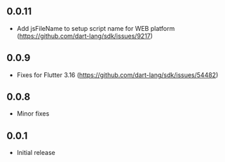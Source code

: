 ## 0.0.11

* Add jsFileName to setup script name for WEB platform (https://github.com/dart-lang/sdk/issues/9217)

## 0.0.9

* Fixes for Flutter 3.16 (https://github.com/dart-lang/sdk/issues/54482)

## 0.0.8

* Minor fixes

## 0.0.1

* Initial release
